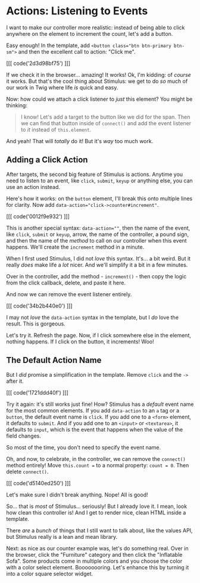 # Actions: Listening to Events

I want to make our controller more realistic: instead of being able to click
anywhere on the element to increment the count, let's add a button.

Easy enough! In the template, add `<button class="btn btn-primary btn-sm">` and
then the excellent call to action: "Click me".

[[[ code('2d3d98bf75') ]]]

If we check it in the browser... amazing! It works! Ok, I'm kidding: of *course*
it works. But that's the cool thing about Stimulus: we get to do *so* much of our
work in Twig where life *is* quick and easy.

Now: how could we attach a click listener to *just* this element? You might be
thinking:

> I know! Let's add a target to the button like we did for the span. Then we can
> find that button inside of `connect()` and add the event listener to *it* instead
> of `this.element`.

And yeah! That will *totally* do it! But it's *way* too much work.

## Adding a Click Action

After targets, the second big feature of Stimulus is actions. Anytime you need
to listen to an event, like `click`, `submit`, `keyup` or anything else, you can use
an action instead.

Here's how it works: on the `button` element, I'll break this onto multiple lines
for clarity. Now add `data-action="click->counter#increment"`.

[[[ code('0012f9e932') ]]]

This is another special syntax: `data-action=""`, then the name of the event, like
`click`, `submit` or `keyup`, arrow, the name of the controller, a pound sign,
and then the name of the *method* to call on our controller when this event happens.
We'll create the `increment` method in a minute.

When I first used Stimulus, I did not *love* this syntax. It's... a bit weird.
But it really *does* make life a *lot* nicer. And we'll simplify it a bit in a few
minutes.

Over in the controller, add the method - `increment()` - then copy the logic from
the click callback, delete, and paste it here.

And now we can remove the event listener entirely.

[[[ code('34b2b440e0') ]]]

I may not *love* the `data-action` syntax in the template, but I *do* love the
result. This is gorgeous.

Let's try it. Refresh the page. Now, if I click somewhere else in the element,
nothing happens. If I click on the button, it increments! Woo!

## The Default Action Name

But I *did* promise a simplification in the template. Remove `click` and the
`->` after it.

[[[ code('1721ddd40f') ]]]

Try it again: it's still works just fine! How? Stimulus has a *default* event name
for the most common elements. If you add `data-action` to an `a` tag or a
`button`, the default event name is `click`. If you add one to a `<form>` element,
it defaults to `submit`. And if you add one to an `<input>` or `<textarea>`, it
defaults to `input`, which is the event that happens when the value of the field
changes.

So most of the time, you don't need to specify the event name.

Oh, and now, to celebrate, in the controller, we can remove the `connect()` method
entirely! Move `this.count =` to a normal property: `count = 0`. Then delete
`connect()`.

[[[ code('d5140ed250') ]]]

Let's make sure I didn't break anything. Nope! All is good!

So... that is *most* of Stimulus... seriously! But I already love it. I mean, look
how clean this controller is! And I get to render nice, clean HTML inside a
template.

There *are* a *bunch* of things that I still want to talk about, like the values
API, but Stimulus really is a lean and mean library.

Next: as nice as our counter example was, let's do something real. Over in the
browser, click the "Furniture" category and then click the "Inflatable Sofa".
Some products come in multiple colors and you choose the color with a color select
element. Boooooooring. Let's enhance this by turning it into a color square selector
widget.
